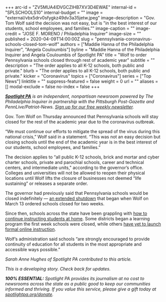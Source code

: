 +++
arc-id = "ZV5MUA4IDVGCZIHB7XV3D4EWAE"
internal-id = "SPLSCHOOLS10"
internal-budget = ""
image = "external/vbx5drv0sfygkz49dv3a35jetw.jpeg"
image-description = "Gov. Tom Wolf said the decision was not easy, but is \"in the best interest of our students, school employees, and families.”"
image-caption = ""
image-credit = "JOSE F. MORENO / Philadelphia Inquirer"
image-size = ""
published = 2020-04-09T14:00:00Z
slug = "pennsylvania-coronavirus-schools-closed-tom-wolf"
authors = ["Maddie Hanna of the Philadelphia Inquirer", "Angela Couloumbis"]
byline = "Maddie Hanna of the Philadelphia Inquirer and Angela Couloumbis of Spotlight PA"
title = "Wolf to order Pennsylvania schools closed through rest of academic year"
subtitle = ""
description = "The order applies to all K-12 schools, both public and private."
blurb = "The order applies to all K-12 schools, both public and private."
kicker = "Coronavirus"
topics = ["Coronavirus"]
series = ["Top News"]
linktitle = ""
suppress-featured = false
weight = 0
url = ""
aliases = []
modal-exclude = false
no-index = false
+++

<a href="https://www.spotlightpa.org/"><i><b>Spotlight PA</b></i></a><i> is an independent, nonpartisan newsroom powered by The Philadelphia Inquirer in partnership with the Pittsburgh Post-Gazette and PennLive/Patriot-News. </i><a href="https://www.spotlightpa.org/newsletters"><i>Sign up for our free weekly newsletter</i></a><i>.</i>

Gov. Tom Wolf on Thursday announced that Pennsylvania schools will stay closed for the rest of the academic year due to the coronavirus outbreak.

“We must continue our efforts to mitigate the spread of the virus during this national crisis,” Wolf said in a statement. “This was not an easy decision but closing schools until the end of the academic year is in the best interest of our students, school employees, and families.”

The decision applies to “all public K-12 schools, brick and mortar and cyber charter schools, private and parochial schools, career and technical centers, and intermediate units," according to the governor’s office. Colleges and universities will not be allowed to reopen their physical locations until Wolf lifts the closure of businesses not deemed “life sustaining” or releases a separate order.

The governor had previously said that Pennsylvania schools would be closed indefinitely — <a href="https://www.inquirer.com/health/coronavirus/coronavirus-schools-closed-pennsylvania-new-jersey-academic-year-indefinite-20200323.html">an extended shutdown</a> that began when Wolf on March 13 ordered schools closed for two weeks.

Since then, schools across the state have been grappling with <a href="https://www.inquirer.com/news/coronavirus-online-learning-pa-nj-schools-shutdown-20200406.html">how to continue instructing students at home</a>. Some districts began a learning program the first week schools were closed, while others <a href="https://www.inquirer.com/health/coronavirus/coronavirus-closed-schools-inequity-technology-laptop-philadelphia-new-jersey-20200318.html">have yet to launch formal online instruction</a>.

Wolf’s administration said schools “are strongly encouraged to provide continuity of education for all students in the most appropriate and accessible ways possible.”

<i>Sarah Anne Hughes of Spotlight PA contributed to this article. </i>

<i>This is a developing story. Check back for updates. </i>

<i><b>100% ESSENTIAL:</b></i><i> Spotlight PA provides its journalism at no cost to newsrooms across the state as a public good to keep our communities informed and thriving. If you value this service, please give a gift today at </i><a href="https://www.spotlightpa.org/donate"><i>spotlightpa.org/donate</i></a><i>.</i>
